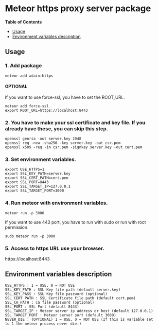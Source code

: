 # Meteor https proxy server package

**Table of Contents**

  - [Usage](#usage)
  - [Environment variables description](#environment-variables-description)

## Usage

### 1. Add package
~~~shell
meteor add adain:https
~~~

#### OPTIONAL
If you want to use force-ssl, you have to set the ROOT_URL.
~~~shell
meteor add force-ssl
export ROOT_URL=https://localhost:8443
~~~

### 2. You have to make your ssl certificate and key file. If you already have these, you can skip this step.
~~~shell
openssl genrsa -out server.key 2048
openssl req -new -sha256 -key server.key -out csr.pem
openssl x509 -req -in csr.pem -signkey server.key -out cert.pem
~~~

### 3. Set environment variables.
~~~shell
export USE_HTTPS=1
export SSL_KEY_PATH=server.key
export SSL_CERT_PATH=cert.pem
export SSL_PORT=8443
export SSL_TARGET_IP=127.0.0.1
export SSL_TARGET_PORT=3000
~~~

### 4. Run meteor with environment variables.
~~~shell
meteor run -p 3000
~~~

If you want to use 443 port, you have to run with sudo or run with root permission.
~~~shell
sudo meteor run -p 3000
~~~

### 5. Access to https URL use your browser.
https://localhost:8443

## Environment variables description

    USE_HTTPS : 1 = USE, 0 = NOT USE
    SSL_KEY_PATH : SSL Key file path (default server.key)
    SSL_KEY_PASS : SSL Key file password (optional)
    SSL_CERT_PATH : SSL Certificate file path (default cert.pem)
    SSL_CA_PATH : ca file password (optional)
    SSL_PORT : SSL Port (default 8443)
    SSL_TARGET_IP : Meteor server ip address or host (default 127.0.0.1)
    SSL_TARGET_PORT : Meteor server port (default 3000)
    NEVER_DIE : (OPTIONAL) 1 = USE, 0 = NOT USE (If this is variable set to 1 the meteor process never die.)

